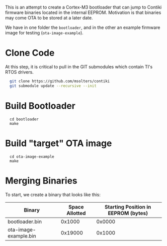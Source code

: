 This is an attempt to create a Cortex-M3 bootloader that can jump to Contiki firmware binaries located in the internal EEPROM.  Motivation is that binaries may come OTA to be stored at a later date.

We have in one folder the `bootloader`, and in the other an example firmware image for testing (`ota-image-example`).

# Clone Code
At this step, it is critical to pull in the GIT submodules which contain TI's RTOS drivers.

```bash
  git clone https://github.com/msolters/contiki
  git submodule update --recursive --init
```

# Build Bootloader
```
  cd bootloader
  make
```

# Build "target" OTA image
```
  cd ota-image-example
  make
```

# Merging Binaries
To start, we create a binary that looks like this:

Binary | Space Allotted | Starting Position in EEPROM (bytes)
--- | --- | ---
bootloader.bin | 0x1000 | 0x0000
ota-image-example.bin | 0x19000 | 0x1000
